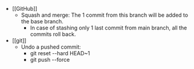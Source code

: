 - [[GitHub]]
	- Squash and merge: The 1 commit from this branch will be added to the base branch.
		- In case of stashing only 1 last commit from main branch, all the commits roll back.
- [[git]]
	- Undo a pushed commit:
		- git reset --hard HEAD~1
		- git push --force